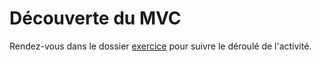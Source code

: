 # Découverte du MVC
Rendez-vous dans le dossier [exercice](exercice) pour suivre le déroulé de l'activité.